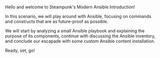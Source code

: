 Hello and welcome to Steampunk's Modern Ansible Introduction!

In this scenario, we will play around with Ansible, focusing on commands and
constructs that are as future-proof as possible.

We will start by analyzing a small Ansible playbook and explaining the purpose
of its components, continue with discussing the Ansible inventory, and
conclude our escapade with some custom Ansible content installation.

Ready, set, go!
